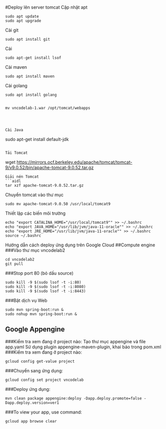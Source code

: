 #Deploy lên server tomcat
Cập nhật apt
```
sudo apt update
sudo apt upgrade
```
Cài git
```aidl
sudo apt install git
```


Cài
```aidl
sudo apt-get install lsof
```

Cài maven
```aidl
sudo apt install maven
```


Cài golang
```aidl
sudo apt install golang


mv vncodelab-1.war /opt/tomcat/webapps




Cài Java
```
sudo apt-get install default-jdk
```

Tải Tomcat
```
wget https://mirrors.ocf.berkeley.edu/apache/tomcat/tomcat-9/v9.0.52/bin/apache-tomcat-9.0.52.tar.gz
```
Giải nén Tomcat
```aidl
tar xzf apache-tomcat-9.0.52.tar.gz
```
Chuyển tomcat vào thư mục
```aidl
sudo mv apache-tomcat-9.0.50 /usr/local/tomcat9
```

Thiết lập các biến môi trường
```aidl
echo "export CATALINA_HOME="/usr/local/tomcat9"" >> ~/.bashrc
echo "export JAVA_HOME="/usr/lib/jvm/java-11-oracle"" >> ~/.bashrc
echo "export JRE_HOME="/usr/lib/jvm/java-11-oracle"" >> ~/.bashrc
source ~/.bashrc
```


Hướng dẫn cách deploy ứng dụng trên Google Cloud
##Compute engine
###Vào thư mục vncodelab2
```
cd vncodelab2
git pull
```
###Stop port 80 (bỏ dấu source)
```
sudo kill -9 $(sudo lsof -t -i:80)
sudo kill -9 $(sudo lsof -t -i:8080)
sudo kill -9 $(sudo lsof -t -i:8443)
```
###Bật dịch vụ Web
```
sudo mvn spring-boot:run &
sudo nohup mvn spring-boot:run &
```
## Google Appengine
###Kiểm tra xem đang ở project nào:
Tạo thư mục appengine và file app.yaml
Sử dụng plugin appengine-maven-plugin, khai báo trong pom.xml
###Kiểm tra xem đang ở project nào:
```
gcloud config get-value project
```
###Chuyển sang ứng dụng:
```
gcloud config set project vncodelab
```
###Deploy ứng dụng:
```
mvn clean package appengine:deploy -Dapp.deploy.promote=false -Dapp.deploy.version=ver1
```
###To view your app, use command:
```
gcloud app browse clear
```
